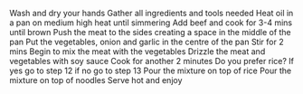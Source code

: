 Wash and dry your hands
Gather all ingredients and tools needed
Heat oil in a pan on medium high heat until simmering
Add beef and cook for 3-4 mins until brown
Push the meat to the sides creating a space in the middle of the pan 
Put the vegetables, onion and garlic in the centre of the pan
Stir for 2 mins
Begin to mix the meat with the vegetables 
Drizzle the meat and vegetables with soy sauce
Cook for another 2 minutes
Do you prefer rice? If yes go to step 12 if no go to step 13
Pour the mixture on top of rice 
Pour the mixture on top of noodles
Serve hot and enjoy

